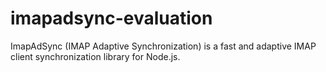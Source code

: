 # imapadsync-evaluation

ImapAdSync (IMAP Adaptive Synchronization) is a fast and adaptive IMAP client synchronization library for Node.js.
